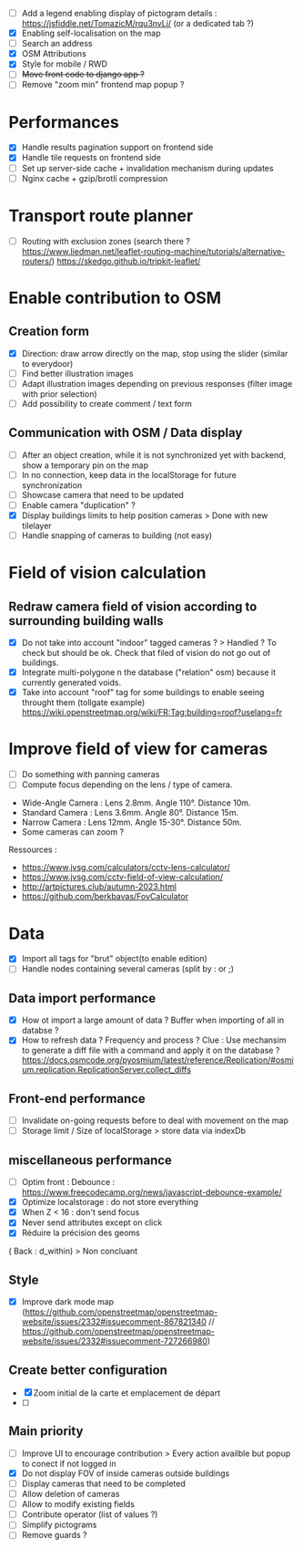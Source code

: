 - [ ] Add a legend enabling display of pictogram details : https://jsfiddle.net/TomazicM/rqu3nvLj/ (or a dedicated tab ?)
- [x] Enabling self-localisation on the map
- [ ] Search an address
- [x] OSM Attributions
- [x] Style for mobile / RWD
- [ ] ~~Move front code to django app ?~~
- [ ] Remove "zoom min" frontend map popup ?

# Performances

- [x] Handle results pagination support on frontend side
- [x] Handle tile requests on frontend side
- [ ] Set up server-side cache + invalidation mechanism during updates
- [ ] Nginx cache + gzip/brotli compression

# Transport route planner

- [ ] Routing with exclusion zones (search there ? https://www.liedman.net/leaflet-routing-machine/tutorials/alternative-routers/) https://skedgo.github.io/tripkit-leaflet/

# Enable contribution to OSM

## Creation form

- [x] Direction: draw arrow directly on the map, stop using the slider (similar to everydoor)
- [ ] Find better illustration images
- [ ] Adapt illustration images depending on previous responses (filter image with prior selection)
- [ ] Add possibility to create comment / text form

## Communication with OSM / Data display

- [ ] After an object creation, while it is not synchronized yet with backend, show a temporary pin on the map
- [ ] In no connection, keep data in the localStorage for future synchronization
- [ ] Showcase camera that need to be updated
- [ ] Enable camera "duplication" ?
- [x] Display buildings limits to help position cameras > Done with new tilelayer
- [ ] Handle snapping of cameras to building (not easy)

# Field of vision calculation

## Redraw camera field of vision according to surrounding building walls

- [x] Do not take into account "indoor" tagged cameras ? > Handled ? To check but should be ok. Check that filed of vision do not go out of buildings.
- [x] Integrate multi-polygone n the database ("relation" osm) because it currently generated voids.
- [x] Take into account "roof" tag for some buildings to enable seeing throught them (tollgate example) https://wiki.openstreetmap.org/wiki/FR:Tag:building=roof?uselang=fr

# Improve field of view for cameras

- [ ] Do something with panning cameras
- [ ] Compute focus depending on the lens / type of camera.

- Wide-Angle Camera : Lens 2.8mm. Angle 110°. Distance 10m.
- Standard Camera : Lens 3.6mm. Angle 80°. Distance 15m.
- Narrow Camera : Lens 12mm. Angle 15-30°. Distance 50m.
- Some cameras can zoom ?

Ressources :

- https://www.jvsg.com/calculators/cctv-lens-calculator/
- https://www.jvsg.com/cctv-field-of-view-calculation/
- http://artpictures.club/autumn-2023.html
- https://github.com/berkbavas/FovCalculator

# Data

- [x] Import all tags for "brut" object(to enable edition)
- [ ] Handle nodes containing several cameras (split by : or ;)

## Data import performance

- [x] How ot import a large amount of data ? Buffer when importing of all in databse ?
- [x] How to refresh data ? Frequency and process ? Clue : Use mechansim to generate a diff file with a command and apply it on the database ? https://docs.osmcode.org/pyosmium/latest/reference/Replication/#osmium.replication.ReplicationServer.collect_diffs

## Front-end performance

- [ ] Invalidate on-going requests before to deal with movement on the map
- [ ] Storage limit / Size of localStorage > store data via indexDb

## miscellaneous performance

- [ ] Optim front : Debounce : https://www.freecodecamp.org/news/javascript-debounce-example/
- [x] Optimize localstorage : do not store everything
- [x] When Z < 16 : don't send focus
- [x] Never send attributes except on click
- [x] Réduire la précision des geoms

( Back : d_within) > Non concluant

## Style

- [x] Improve dark mode map (https://github.com/openstreetmap/openstreetmap-website/issues/2332#issuecomment-867821340 // https://github.com/openstreetmap/openstreetmap-website/issues/2332#issuecomment-727266980)

## Create better configuration

- [x] Zoom initial de la carte et emplacement de départ
- [ ]

## Main priority

- [ ] Improve UI to encourage contribution > Every action availble but popup to conect if not logged in
- [x] Do not display FOV of inside cameras outside buildings
- [ ] Display cameras that need to be completed
- [ ] Allow deletion of cameras
- [ ] Allow to modify existing fields
- [ ] Contribute operator (list of values ?)
- [ ] Simplify pictograms
- [ ] Remove guards ?
